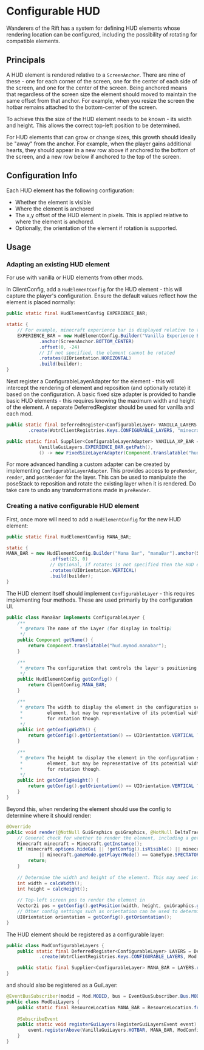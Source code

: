 # Configurable HUD

Wanderers of the Rift has a system for defining HUD elements whose rendering location can be configured, including the possibility of rotating for
compatible elements.

## Principals

A HUD element is rendered relative to a `ScreenAnchor`. There are nine of these - one for each corner of the screen, one for the center of each
side of the screen, and one for the center of the screen. Being anchored means that regardless of the screen size the element should moved to maintain the
same offset from that anchor. For example, when you resize the screen the hotbar remains attached to the bottom-center of the screen.

To achieve this the size of the HUD element needs to be known - its width and height. This allows the correct top-left position to be determined.

For HUD elements that can grow or change sizes, this growth should ideally be "away" from the anchor. For example, when the player gains
additional hearts, they should appear in a new row above if anchored to the bottom of the screen, and a new row below if anchored to
the top of the screen.

## Configuration Info

Each HUD element has the following configuration:
- Whether the element is visible
- Where the element is anchored
- The x,y offset of the HUD element in pixels. This is applied relative to where the element is anchored.
- Optionally, the orientation of the element if rotation is supported.

## Usage

### Adapting an existing HUD element

For use with vanilla or HUD elements from other mods.

In ClientConfig, add a `HudElementConfig` for the HUD element - this will capture the player's configuration. Ensure the default values reflect
how the element is placed normally:

```java
public static final HudElementConfig EXPERIENCE_BAR;

static {
    // For example, minecraft experience bar is displayed relative to the bottom-center of the screen
    EXPERIENCE_BAR = new HudElementConfig.Builder("Vanilla Experience Bar", "xpBar")
            .anchor(ScreenAnchor.BOTTOM_CENTER)
            .offset(0, -24)
            // If not specified, the element cannot be rotated
            .rotates(UIOrientation.HORIZONTAL)
            .build(builder);
}
```

Next register a ConfigurableLayerAdapter for the element - this will intercept the rendering of element and reposition (and optionally rotate) it based
on the configuration. A basic fixed size adapter is provided to handle basic HUD elements - this requires knowing the maximum width and height of the element.
A separate DeferredRegister should be used for vanilla and each mod.

```java
public static final DeferredRegister<ConfigurableLayer> VANILLA_LAYERS = DeferredRegister
        .create(WotrClientRegistries.Keys.CONFIGURABLE_LAYERS, "minecraft");

public static final Supplier<ConfigurableLayerAdapter> VANILLA_XP_BAR = VANILLA_LAYERS.register(
            VanillaGuiLayers.EXPERIENCE_BAR.getPath(),
            () -> new FixedSizeLayerAdapter(Component.translatable("hud.minecraft.experience_bar"), ClientConfig.EXPERIENCE_BAR, 182, 5, List.of(VanillaGuiLayers.EXPERIENCE_BAR)));
```

For more advanced handling a custom adapter can be created by implementing `ConfigurableLayerAdapter`. This provides access to `preRender`, `render`, and `postRender` for the layer.
This can be used to manipulate the poseStack to reposition and rotate the existing layer when it is rendered. Do take care to undo any transformations made in `preRender`.

### Creating a native configurable HUD element

First, once more will need to add a `HudElementConfig` for the new HUD element:

```java
public static final HudElementConfig MANA_BAR;

static {
MANA_BAR = new HudElementConfig.Builder("Mana Bar", "manaBar").anchor(ScreenAnchor.TOP_LEFT)
                .offset(25, 0)
                // Optional, if rotates is not specified then the HUD element will not be rotatable
                .rotates(UIOrientation.VERTICAL)
                .build(builder);
}
```

The HUD element itself should implement `ConfigurableLayer` - this requires implementing four methods. These are used primarily
by the configuration UI.

```java
public class ManaBar implements ConfigurableLayer {
    /**
     * @return The name of the Layer (for display in tooltip)
     */
    public Component getName() {
        return Component.translatable("hud.mymod.manabar");
    }

    /**
     * @return The configuration that controls the layer's positioning
     */
    public HudElementConfig getConfig() {
        return ClientConfig.MANA_BAR;
    }

    /**
     * @return The width to display the element in the configuration screen. Ideally this is the display width of the
     *         element, but may be representative of its potential width instead. Should not be zero. Should account
     *         for rotation though.
     */
    public int getConfigWidth() {
        return getConfig().getOrientation() == UIOrientation.VERTICAL ? 10 : 100;
    }

    /**
     * @return The height to display the element in the configuration screen. Ideally this is the display height of the
     *         element, but may be representative of its potential width instead. Should not be zero. Should account
     *         for rotation though.
     */
    public int getConfigHeight() {
        return getConfig().getOrientation() == UIOrientation.VERTICAL ? 100 : 10;
    }
}
```

Beyond this, when rendering the element should use the config to determine where it should render:

```java
@Override
public void render(@NotNull GuiGraphics guiGraphics, @NotNull DeltaTracker deltaTracker) {
    // General check for whether to render the element, including a getConfig().isVisible check.
    Minecraft minecraft = Minecraft.getInstance();
    if (minecraft.options.hideGui || !getConfig().isVisible() || minecraft.gameMode == null
            || minecraft.gameMode.getPlayerMode() == GameType.SPECTATOR) {
        return;
    }
    
    // Determine the width and height of the element. This may need information about the player or state of the game
    int width = calcWidth();
    int height = calcHeight();
    
    // Top-left screen pos to render the element in
    Vector2i pos = getConfig().getPosition(width, height, guiGraphics.guiWidth(), guiGraphics.guiHeight());
    // Other config settings such as orientation can be used to determine how to render too.
    UIOrientation orientation = getConfig().getOrientation();
}
```

The HUD element should be registered as a configurable layer:

```java
public class ModConfigurableLayers {
    public static final DeferredRegister<ConfigurableLayer> LAYERS = DeferredRegister
            .create(WotrClientRegistries.Keys.CONFIGURABLE_LAYERS, Mod.MODID);

    public static final Supplier<ConfigurableLayer> MANA_BAR = LAYERS.register("mana_bar", ManaBar::new);
}
```

and should also be registered as a GuiLayer:

```java
@EventBusSubscriber(modid = Mod.MODID, bus = EventBusSubscriber.Bus.MOD, value = Dist.CLIENT)
public class ModGuiLayers {
    public static final ResourceLocation MANA_BAR = ResourceLocation.fromNamespaceAndPath(Mod.MODID, "mana_bar");
    
    @SubscribeEvent
    public static void registerGuiLayers(RegisterGuiLayersEvent event) {
        event.registerAbove(VanillaGuiLayers.HOTBAR, MANA_BAR, ModConfigurableLayers.MANA_BAR.get());
    }
}

```

